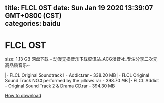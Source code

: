 
title: FLCL OST
date: Sun Jan 19 2020 13:39:07 GMT+0800 (CST)    
categories: baidu
---

# FLCL OST
size: 1.13 GB
 网盘下载 – 动漫无损音乐下载资讯站_ACG漫音社_专注分享二次元高品质音乐~
 
|- FLCL Original Soundtrack I - Addict.rar - 338.20 MB
|- FLCL Original Sound Track NO.3 performed by the pillows.rar - 398.70 MB
|- FLCL Addict - Original Sound Track 2 & Drama CD.rar - 394.30 MB

[How to download](https://bpcam.bemobtrk.com/go/2ceec3aa-1ca2-46d6-b9ff-aaa5c184517c?jno=4152)
